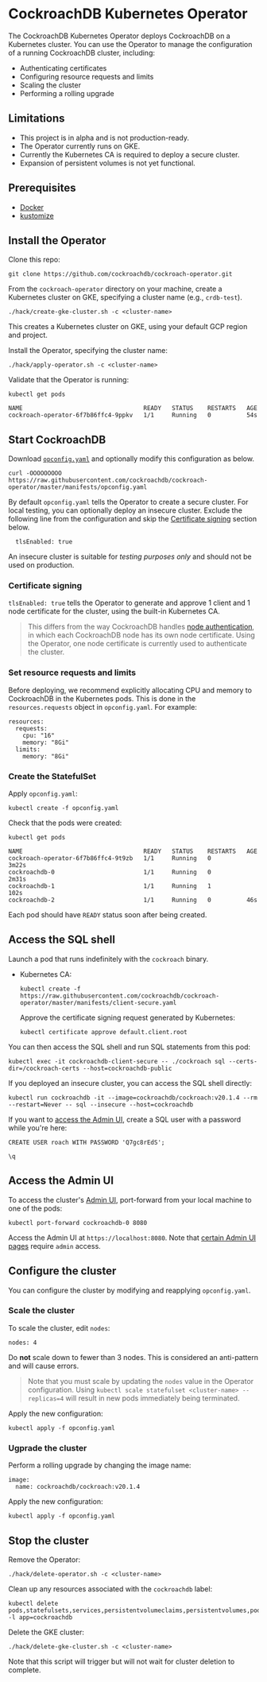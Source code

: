 # CockroachDB Kubernetes Operator

The CockroachDB Kubernetes Operator deploys CockroachDB on a Kubernetes cluster. You can use the Operator to manage the configuration of a running CockroachDB cluster, including:

- Authenticating certificates
- Configuring resource requests and limits
- Scaling the cluster
- Performing a rolling upgrade

## Limitations

- This project is in alpha and is not production-ready.
- The Operator currently runs on GKE.
- Currently the Kubernetes CA is required to deploy a secure cluster.
- Expansion of persistent volumes is not yet functional.

## Prerequisites

- [Docker](https://docs.docker.com/get-docker/)
- [kustomize](https://kustomize.io/)

## Install the Operator

Clone this repo:

```
git clone https://github.com/cockroachdb/cockroach-operator.git
```

From the `cockroach-operator` directory on your machine, create a Kubernetes cluster on GKE, specifying a cluster name (e.g., `crdb-test`).

```
./hack/create-gke-cluster.sh -c <cluster-name>
```

This creates a Kubernetes cluster on GKE, using your default GCP region and project.

Install the Operator, specifying the cluster name:

```
./hack/apply-operator.sh -c <cluster-name>
```

Validate that the Operator is running:

```
kubectl get pods

NAME                                  READY   STATUS    RESTARTS   AGE
cockroach-operator-6f7b86ffc4-9ppkv   1/1     Running   0          54s
```

## Start CockroachDB

Download [`opconfig.yaml`](https://github.com/cockroachdb/cockroach-operator/manifests/opconfig.yaml) and optionally modify this configuration as below.

```
curl -OOOOOOOOO https://raw.githubusercontent.com/cockroachdb/cockroach-operator/master/manifests/opconfig.yaml
```

By default `opconfig.yaml` tells the Operator to create a secure cluster. For local testing, you can optionally deploy an insecure cluster. Exclude the following line from the configuration and skip the [Certificate signing](#certificate-signing) section below.

```
  tlsEnabled: true
```

An insecure cluster is suitable for *testing purposes only* and should not be used on production.

### Certificate signing

`tlsEnabled: true` tells the Operator to generate and approve 1 client and 1 node certificate for the cluster, using the built-in Kubernetes CA.

> This differs from the way CockroachDB handles [node authentication](https://www.cockroachlabs.com/docs/stable/authentication.html#using-digital-certificates-with-cockroachdb), in which each CockroachDB node has its own node certificate. Using the Operator, one node certificate is currently used to authenticate the cluster.

<!-- If you wish to use a non-Kubernetes CA, additionally enable the following lines in `opconfig.yaml` and fill in the names of the corresponding node and client secrets:

```
nodeTLSSecret: <node-secret>
clientTLSSecret: <client-secret>
```

For example, if you are using [`cockroach cert`](https://www.cockroachlabs.com/docs/stable/cockroach-cert.html) to generate certificates, use these secret names:

```
nodeTLSSecret: cockroachdb.node
clientTLSSecret: cockroachdb.client.root
``` -->

### Set resource requests and limits

Before deploying, we recommend explicitly allocating CPU and memory to CockroachDB in the Kubernetes pods. This is done in the `resources.requests` object in `opconfig.yaml`. For example:

```
resources:
  requests:
    cpu: "16"
    memory: "8Gi"
  limits:
    memory: "8Gi"
```

### Create the StatefulSet

Apply `opconfig.yaml`:

```
kubectl create -f opconfig.yaml
```

Check that the pods were created:

```
kubectl get pods
```

```
NAME                                  READY   STATUS    RESTARTS   AGE
cockroach-operator-6f7b86ffc4-9t9zb   1/1     Running   0          3m22s
cockroachdb-0                         1/1     Running   0          2m31s
cockroachdb-1                         1/1     Running   1          102s
cockroachdb-2                         1/1     Running   0          46s
```

Each pod should have `READY` status soon after being created.

## Access the SQL shell

Launch a pod that runs indefinitely with the `cockroach` binary. <!-- Depending on how you authenticated the cluster: -->

- Kubernetes CA:

	```
	kubectl create -f https://raw.githubusercontent.com/cockroachdb/cockroach-operator/master/manifests/client-secure.yaml
	```

	Approve the certificate signing request generated by Kubernetes:

	```
	kubectl certificate approve default.client.root
	```
	
<!-- - Non-Kubernetes CA:

	If you didn't use `cockroach cert` to generate the client certificate, substitute an appropriate `secretName` before applying this file:

	```
	kubectl create -f https://raw.githubusercontent.com/cockroachdb/cockroach-operator/master/manifests/client-secure-byoc.yaml
	``` -->

You can then access the SQL shell and run SQL statements from this pod:

```
kubectl exec -it cockroachdb-client-secure -- ./cockroach sql --certs-dir=/cockroach-certs --host=cockroachdb-public
```

If you deployed an insecure cluster, you can access the SQL shell directly:

```
kubectl run cockroachdb -it --image=cockroachdb/cockroach:v20.1.4 --rm --restart=Never -- sql --insecure --host=cockroachdb
```

If you want to [access the Admin UI](#access-the-admin-ui), create a SQL user with a password while you're here:

```
CREATE USER roach WITH PASSWORD 'Q7gc8rEdS';
```

```
\q
```

## Access the Admin UI

To access the cluster's [Admin UI](https://www.cockroachlabs.com/docs/v20.1/admin-ui-overview), port-forward from your local machine to one of the pods:

```
kubectl port-forward cockroachdb-0 8080
```

Access the Admin UI at `https://localhost:8080`. Note that [certain Admin UI pages](https://www.cockroachlabs.com/docs/v20.1/admin-ui-overview#admin-ui-access) require `admin` access.

## Configure the cluster

You can configure the cluster by modifying and reapplying `opconfig.yaml`.

<!-- ### Expand disk size

To expand persistent volumes, edit `resources.requests.storage`:

```
resources:
  requests:
    storage: 100Gi
```

Apply the new configuration:

```
kubectl apply -f opconfig.yaml
``` -->

### Scale the cluster

To scale the cluster, edit `nodes`:

```
nodes: 4
```

Do **not** scale down to fewer than 3 nodes. This is considered an anti-pattern and will cause errors.

> Note that you must scale by updating the `nodes` value in the Operator configuration. Using `kubectl scale statefulset <cluster-name> --replicas=4` will result in new pods immediately being terminated.

Apply the new configuration:

```
kubectl apply -f opconfig.yaml
```

### Ugprade the cluster

Perform a rolling upgrade by changing the image name:

```
image:
  name: cockroachdb/cockroach:v20.1.4
```

Apply the new configuration:

```
kubectl apply -f opconfig.yaml
```

## Stop the cluster

Remove the Operator:

```
./hack/delete-operator.sh -c <cluster-name>
```

Clean up any resources associated with the `cockroachdb` label:

```
kubectl delete pods,statefulsets,services,persistentvolumeclaims,persistentvolumes,poddisruptionbudget,jobs,rolebinding,clusterrolebinding,role,clusterrole,serviceaccount -l app=cockroachdb
```

Delete the GKE cluster:

```
./hack/delete-gke-cluster.sh -c <cluster-name>
```

Note that this script will trigger but will not wait for cluster deletion to complete.
